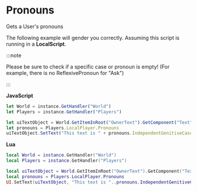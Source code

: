 # Pronouns

Gets a User's pronouns

The following example will gender you correctly. Assuming this script is running in a **LocalScript**.

:::note

Please be sure to check if a specific case or pronoun is empty! (For example, there is no ReflexivePronoun for "Ask")

:::

**JavaScript**
```js
let World = instance.GetHandler("World")
let Players = instance.GetHandler("Players")

let uiTextObject = World.GetItemInRoot("OwnerText").GetComponent("Text")
let pronouns = Players.LocalPlayer.Pronouns
uiTextObject.SetText("This text is " + pronouns.IndependentGenitiveCase + "!")
```

**Lua**
```lua
local World = instance.GetHandler("World")
local Players = instance.GetHandler("Players")

local uiTextObject = World.GetItemInRoot("OwnerText").GetComponent("Text")
local pronouns = Players.LocalPlayer.Pronouns
UI.SetText(uiTextObject, "This text is "..pronouns.IndependentGenitiveCase.."!")
```